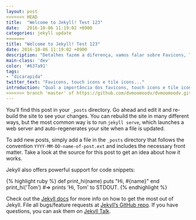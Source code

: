 ```yaml
---
layout: post
<<<<<<< HEAD
title:  "Welcome to Jekyll! Test 123"
date:   2016-10-06 11:19:02 +0900
categories: jekyll update
=======
title: "Welcome to Jekyll! Test 123"
date: 2016-10-06 11:19:02 +0900
description: "Detalhes fazem a diferença, vamos falar sobre Favicons, Touch Icons e Tile Icons e como eles fazem a diferença."
main-class: 'dev'
color: '#637a91'
tags:
- "dicarapida"
twitter_text: "Favicons, touch icons e tile icons..."
introduction: "Qual a importância dos favicons, touch icons e tile icons. Como criá-los automáticamente e como usá-los em seu site."
>>>>>>> branch 'master' of https://github.com/dvmoomoodv/dvmoomoodv.github.io.git
---
```

You’ll find this post in your `_posts` directory. Go ahead and edit it and re-build the site to see your changes. You can rebuild the site in many different ways, but the most common way is to run `jekyll serve`, which launches a web server and auto-regenerates your site when a file is updated.

To add new posts, simply add a file in the `_posts` directory that follows the convention `YYYY-MM-DD-name-of-post.ext` and includes the necessary front matter. Take a look at the source for this post to get an idea about how it works.

Jekyll also offers powerful support for code snippets:

{% highlight ruby %}
def print_hi(name)
  puts "Hi, #{name}"
end
print_hi('Tom')
#=> prints 'Hi, Tom' to STDOUT.
{% endhighlight %}

Check out the [Jekyll docs][jekyll-docs] for more info on how to get the most out of Jekyll. File all bugs/feature requests at [Jekyll’s GitHub repo][jekyll-gh]. If you have questions, you can ask them on [Jekyll Talk][jekyll-talk].

[jekyll-docs]: http://jekyllrb.com/docs/home
[jekyll-gh]:   https://github.com/jekyll/jekyll
[jekyll-talk]: https://talk.jekyllrb.com/
